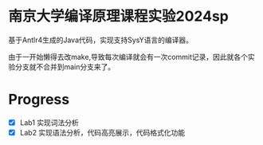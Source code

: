 # 南京大学编译原理课程实验2024sp

基于Antlr4生成的Java代码，实现支持SysY语言的编译器。

由于一开始懒得去改make,导致每次编译就会有一次commit记录，因此就各个实验分支就不合并到main分支来了。

# Progress

- [x] Lab1 实现词法分析
- [x] Lab2 实现语法分析，代码高亮展示，代码格式化功能
